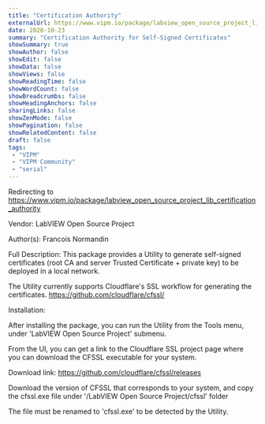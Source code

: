 ```yaml
---
title: "Certification Authority"
externalUrl: https://www.vipm.io/package/labview_open_source_project_lib_certification_authority
date: 2020-10-23
summary: "Certification Authority for Self-Signed Certificates"
showSummary: true
showAuthor: false
showEdit: false
showData: false
showViews: false
showReadingTime: false
showWordCount: false
showBreadcrumbs: false
showHeadingAnchors: false
sharingLinks: false
showZenMode: false
showPagination: false
showRelatedContent: false
draft: false
tags:
 - "VIPM"
 - "VIPM Community"
 - "serial"
---
```


Redirecting to https://www.vipm.io/package/labview_open_source_project_lib_certification_authority

Vendor: LabVIEW Open Source Project

Author(s): Francois Normandin
 
Full Description:
This package provides a Utility to generate self-signed certificates (root CA and server Trusted Certificate + private key) to be deployed in a local network.

The Utility currently supports Cloudflare's SSL workflow for generating the certificates. 
https://github.com/cloudflare/cfssl/

Installation:

After installing the package, you can run the Utility from the Tools menu, under 'LabVIEW Open Source Project' submenu. 

From the UI, you can get a link to the Cloudflare SSL project page where you can download the CFSSL executable for your system. 

Download link: https://github.com/cloudflare/cfssl/releases

Download the version of CFSSL that corresponds to your system, and copy the cfssl.exe file under '<LabVIEW Data>/LabVIEW Open Source Project/cfssl' folder 

The file must be renamed to 'cfssl.exe' to be detected by the Utility.